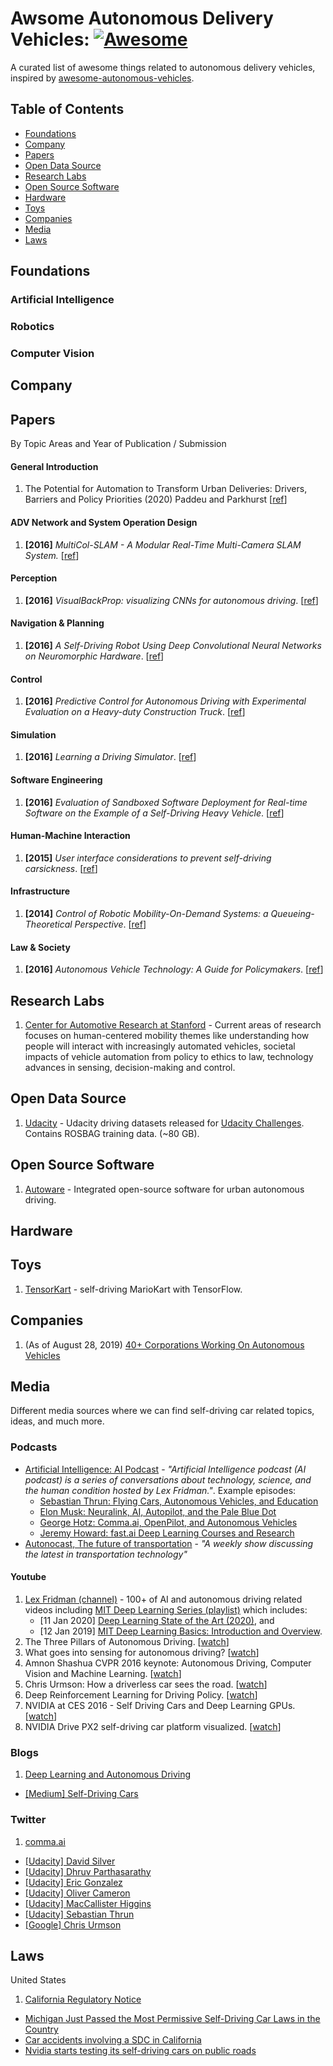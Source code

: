 # Awsome Autonomous Delivery Vehicles: [![Awesome](https://cdn.rawgit.com/sindresorhus/awesome/d7305f38d29fed78fa85652e3a63e154dd8e8829/media/badge.svg)](https://github.com/sindresorhus/awesome)

A curated list of awesome things related to autonomous delivery vehicles, inspired by [awesome-autonomous-vehicles](https://github.com/manfreddiaz/awesome-autonomous-vehicles).


## Table of Contents
* [Foundations](#foundations)
* [Company](#company)
* [Papers](#papers)
* [Open Data Source](#datasets)
* [Research Labs](#research-labs)
* [Open Source Software](#open-source-software)
* [Hardware](#hardware)
* [Toys](#toys)
* [Companies](#companies)
* [Media](#media)
* [Laws](#laws)


## Foundations

### Artificial Intelligence

### Robotics

### Computer Vision

## Company



## Papers
By Topic Areas and Year of Publication / Submission

#### General Introduction
1.  The Potential for Automation to Transform Urban Deliveries: Drivers, Barriers and Policy Priorities (2020) Paddeu and Parkhurst [[ref](https://www.sciencedirect.com/science/article/pii/S2543000920300032)]


#### ADV Network and System Operation Design
1. **[2016]** _MultiCol-SLAM - A Modular Real-Time Multi-Camera SLAM System._ [[ref](https://arxiv.org/abs/1610.07336)]


#### Perception
1. **[2016]** _VisualBackProp: visualizing CNNs for autonomous driving_. [[ref](https://arxiv.org/abs/1611.05418)]


#### Navigation & Planning
1. **[2016]** _A Self-Driving Robot Using Deep Convolutional Neural Networks on Neuromorphic Hardware_. [[ref](https://arxiv.org/abs/1611.01235)]


#### Control
1. **[2016]** _Predictive Control for Autonomous Driving with Experimental Evaluation on a Heavy-duty Construction Truck_. [[ref](https://www.semanticscholar.org/paper/Predictive-Control-for-Autonomous-Driving-with-Lima-Se/de87a5d5fbae0733806ba965b2d70fd04596f6e9)]


#### Simulation
1. **[2016]** _Learning a Driving Simulator_. [[ref](https://arxiv.org/abs/1608.01230)]


#### Software Engineering
1. **[2016]** _Evaluation of Sandboxed Software Deployment for Real-time Software on the Example of a Self-Driving Heavy Vehicle_. [[ref](https://arxiv.org/abs/1608.06759)]


#### Human-Machine Interaction
1. **[2015]** _User interface considerations to prevent self-driving carsickness_. [[ref](http://dl.acm.org/citation.cfm?id=2809754)]



#### Infrastructure
1. **[2014]** _Control of Robotic Mobility-On-Demand Systems: a Queueing-Theoretical Perspective_. [[ref](https://arxiv.org/abs/1404.4391)]


#### Law & Society
1. **[2016]** _Autonomous Vehicle Technology: A Guide for Policymakers_. [[ref](https://www.semanticscholar.org/paper/Autonomous-Vehicle-Technology-A-Guide-for-Anderson-Kalra/a0231f6ab2a9feaef92d5481149cdb2142aaeb02)]

## Research Labs
1. 	[Center for Automotive Research at Stanford](https://cars.stanford.edu/) - Current areas of research focuses on human-centered mobility themes like
understanding how people will interact with increasingly automated vehicles, societal impacts of vehicle automation from policy to ethics to law, technology advances in sensing, decision-making and control.


## Open Data Source
1. [Udacity](https://github.com/udacity/self-driving-car/tree/master/datasets) - Udacity driving datasets released for [Udacity Challenges](https://www.udacity.com/self-driving-car). Contains ROSBAG training data. (~80 GB).


## Open Source Software
1. [Autoware](https://github.com/CPFL/Autoware) - Integrated open-source software for urban autonomous driving.


## Hardware


## Toys
1. [TensorKart](https://github.com/kevinhughes27/TensorKart) - self-driving MarioKart with TensorFlow.


## Companies

1. (As of August 28, 2019) [40+ Corporations Working On Autonomous Vehicles](https://www.cbinsights.com/blog/autonomous-driverless-vehicles-corporations-list/)

## Media
Different media sources where we can find self-driving car related topics, ideas, and much more.

### Podcasts

* [Artificial Intelligence: AI Podcast](https://lexfridman.com/ai/) - *"Artificial Intelligence podcast (AI podcast) is a series of conversations about technology, science, and the human condition hosted by Lex Fridman."*. Example episodes:
  * [Sebastian Thrun: Flying Cars, Autonomous Vehicles, and Education](https://www.youtube.com/watch?v=ZPPAOakITeQ&list=PLrAXtmErZgOdP_8GztsuKi9nrraNbKKp4)
  * [Elon Musk: Neuralink, AI, Autopilot, and the Pale Blue Dot](https://www.youtube.com/watch?v=smK9dgdTl40&list=PLrAXtmErZgOdP_8GztsuKi9nrraNbKKp4)
  * [George Hotz: Comma.ai, OpenPilot, and Autonomous Vehicles](https://lexfridman.com/george-hotz/)
  * [Jeremy Howard: fast.ai Deep Learning Courses and Research](https://lexfridman.com/jeremy-howard/)
* [Autonocast, The future of transportation](https://www.autonocast.com/) - 
*"A weekly show discussing the latest in transportation technology"*

#### Youtube
1. [Lex Fridman (channel)](https://www.youtube.com/channel/UCSHZKyawb77ixDdsGog4iWA) - 100+ of AI and autonomous driving related videos including [MIT Deep Learning Series (playlist)](https://www.youtube.com/playlist?list=PLrAXtmErZgOeiKm4sgNOknGvNjby9efdf) which includes:
   * [11 Jan 2020] [Deep Learning State of the Art (2020)](https://www.youtube.com/watch?v=0VH1Lim8gL8&list=PLrAXtmErZgOeiKm4sgNOknGvNjby9efdf&index=1), and
   * [12 Jan 2019] [MIT Deep Learning Basics: Introduction and Overview](https://www.youtube.com/watch?v=O5xeyoRL95U&list=PLrAXtmErZgOeiKm4sgNOknGvNjby9efdf&index=2).
1. The Three Pillars of Autonomous Driving. [[watch](https://www.youtube.com/watch?v=GZa9SlMHhQc)]
1. What goes into sensing for autonomous driving? [[watch](https://www.youtube.com/watch?v=GCMXXXmxG-I)]
1. Amnon Shashua CVPR 2016 keynote: Autonomous Driving, Computer Vision and Machine Learning. [[watch](https://www.youtube.com/watch?v=n8T7A3wqH3Q)]
1. Chris Urmson: How a driverless car sees the road. [[watch](https://www.youtube.com/watch?v=tiwVMrTLUWg)]
1. Deep Reinforcement Learning for Driving Policy. [[watch](https://www.youtube.com/watch?v=cYTVXfIH0MU)]
1. NVIDIA at CES 2016 - Self Driving Cars and Deep Learning GPUs. [[watch](https://www.youtube.com/watch?v=KkpxA5rXjmA)]
1. NVIDIA Drive PX2 self-driving car platform visualized. [[watch](https://www.youtube.com/watch?v=URmxzxYlmtg&app=desktop)]

### Blogs
1. [Deep Learning and Autonomous Driving](https://handong1587.github.io/deep_learning/2015/10/09/dl-and-autonomous-driving.html)
* [[Medium] Self-Driving Cars](https://medium.com/self-driving-cars)

### Twitter

1. [comma.ai](https://twitter.com/comma_ai)
* [[Udacity] David Silver](https://twitter.com/dsilver829)
* [[Udacity] Dhruv Parthasarathy](https://twitter.com/dhruvp)
* [[Udacity] Eric Gonzalez](https://twitter.com/ericrgon)
* [[Udacity] Oliver Cameron](https://twitter.com/olivercameron)
* [[Udacity] MacCallister Higgins](https://twitter.com/macjshiggins)
* [[Udacity] Sebastian Thrun](https://twitter.com/SebastianThrun)
* [[Google] Chris Urmson](https://twitter.com/chris_urmson)


## Laws

United States

1. [California Regulatory Notice](https://www.dmv.ca.gov/portal/dmv/detail/vr/autonomous/testing)
* [Michigan Just Passed the Most Permissive Self-Driving Car Laws in the Country](http://fortune.com/2016/12/09/michigan-self-driving-cars/)
* [Car accidents involving a SDC in California](https://www.dmv.ca.gov/portal/dmv/detail/vr/autonomous/autonomousveh_ol316)
* [Nvidia starts testing its self-driving cars on public roads](http://www.theinquirer.net/inquirer/news/2479432/nvidia-starts-testing-its-self-driving-cars-on-public-roads)
